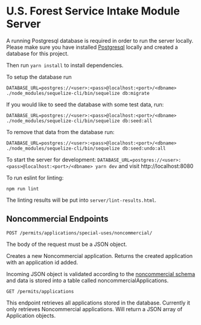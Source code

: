 # U.S. Forest Service Intake Module Server

A running Postgresql database is required in order to run the server locally.  Please make sure you have installed [Postgresql](https://www.postgresql.org/) locally and created a database for this project.

Then run `yarn install` to install dependencies.

To setup the database run

`DATABASE_URL=postgres://<user>:<pass>@localhost:<port>/<dbname> ./node_modules/sequelize-cli/bin/sequelize db:migrate`

If you would like to seed the database with some test data, run:

`DATABASE_URL=postgres://<user>:<pass>@localhost:<port>/<dbname> ./node_modules/sequelize-cli/bin/sequelize db:seed:all`

To remove that data from the database run:

`DATABASE_URL=postgres://<user>:<pass>@localhost:<port>/<dbname> ./node_modules/sequelize-cli/bin/sequelize db:seed:undo:all`

To start the server for development: `DATABASE_URL=postgres://<user>:<pass>@localhost:<port>/<dbname> yarn dev` and visit http://localhost:8080

To run eslint for linting:

`npm run lint`

The linting results will be put into `server/lint-results.html`.

## Noncommercial Endpoints

```POST /permits/applications/special-uses/noncommercial/```

The body of the request must be a JSON object.

Creates a new Noncommercial application.  Returns the created application with an application id added.

Incoming JSON object is validated according to the [noncommercial schema](noncommercial-schema.es6) and data is stored into a table called noncommercialApplications.

```GET /permits/applications```

This endpoint retrieves all applications stored in the database.  Currently it only retrieves Noncommercial applications.  Will return a JSON array of Application objects.
